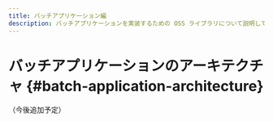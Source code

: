 ```yaml
---
title: バッチアプリケーション編
description: バッチアプリケーションを実装するための OSS ライブラリについて説明しています。
---
```


# バッチアプリケーションのアーキテクチャ {#batch-application-architecture}

（今後追加予定）

<!-- 
## バッチアプリケーションのアーキテクチャ概要 {#overview}

## 技術スタック {#technology-stack}

## バッチアプリケーションを構築するための OSS ライブラリ {#oss-library}

### Spring Batch {#spring-batch}

#### chunk {#chunk}

#### Tasklet {#tasklet} 
-->
